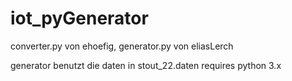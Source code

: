 # iot_pyGenerator

converter.py von ehoefig,
generator.py von eliasLerch

generator benutzt die daten in stout_22.daten
requires python 3.x